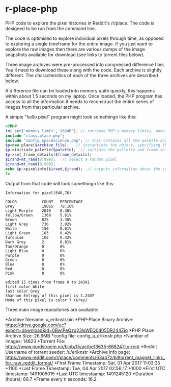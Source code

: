 # r-place-php

PHP code to explore the pixel histories in Reddit's /r/place. The code is designed to be run from the command line.

The code is optimised to explore individual pixels through time, as opposed to exploring a single timeframe for the entire image. If you just want to explore the raw images then there are various dumps of the image snapshots available for download (see links to torrent files below).

Three image archives were pre-processed into compressed difference files. You'll need to download these along with the code. Each archive is slightly different. The characteristics of each of the three archives are described below.

A difference file can be loaded into memory quite quickly, this happens within about 1.5 seconds on my laptop. Once loaded, the PHP program has access to all the information it needs to reconstruct the entire series of images from that particular archive.

A simple "hello pixel" program might look somethingn like this:

```php
<?PHP
ini_set('memory_limit','1024M'); // increase PHP's memory limits, make this even bigger if you have more RAM
include "class.place.php";
include "config_spacescience.php"; // this contains all the palette and frame infrmation for the spacescience archive
$p=new place($archive_file);   // instantiate the object, specifying the archive file to use
$p->initiate_palette($palette);  // initiate the pallette and frame information
$p->set_frame_details($frame_details);
$irand=mt_rand(0,999);   // select a random pixel
$jrand=mt_rand(0,999);
echo $p->pixelinfo($irand,$jrand);  // outputs information about the selected pixel to the console
?>
```

Output from that code will look somethingn like this:


```
Information for pixel(840,76)

COLOR           COUNT   PERCENTAGE
Grey            19065   78.16%
Light Purple    2040    8.36%
Yellow/Green    1369    5.61%
Brown           825     3.38%
Light Grey      736     3.02%
White           150     0.61%
Light Green     103     0.42%
Turquise        102     0.42%
Dark Grey       2       0.01%
Tan/Orange      0       0%
Light Blue      0       0%
Purple          0       0%
Green           0       0%
Blue            0       0%
Red             0       0%
Pink            0       0%

edited 15 times from frame 0 to 24391
first color White
last color Grey
Shannon Entropy of this pixel is 1.2407
Mode of this pixel is color 7 (Grey)

```

Three main image repositories are available:


*Archive filename:	u_eriknstr.bin
*PHP-Place Binary Archive:	https://drive.google.com/uc?export=download&id=0BwlPeQzg23lsWEQ0d05DR244Zjg
*PHP Place Archive Size:	26.6MB
*config file: config_u_eriknstr.php
*Number of Images:	14823
*Torrent File:	https://www.nordstroem.no/blob/15/ae/be13635-668247.torrent
*Reddit Username of torrent seeder:	/u/eriknstr
*Archive info page:	https://www.reddit.com/r/place/comments/63a47z/bittorrent_magnet_links_for_raw_reddit_format/
*First Frame Timestamp:	Sat, 01 Apr 2017 11:03:35 +1100
*Last Frame Timestamp:	Tue, 04 Apr 2017 02:56:17 +1000
*First UTC timestamp:	1491005015
*Last UTC timestaamp:	1491245120
*Duration (hours):	66.7
*Frame every n seconds:	16.2






